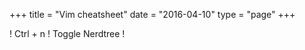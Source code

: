 +++
title = "Vim cheatsheet"
date  = "2016-04-10"
type = "page"
+++

! Ctrl + n ! Toggle Nerdtree !
